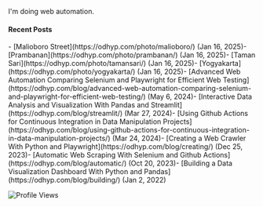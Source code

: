 I'm doing web automation.

#### Recent Posts

<!-- BLOG-POST-LIST:START -->- [Malioboro Street](https://odhyp.com/photo/malioboro/) (Jan 16, 2025)- [Prambanan](https://odhyp.com/photo/prambanan/) (Jan 16, 2025)- [Taman Sari](https://odhyp.com/photo/tamansari/) (Jan 16, 2025)- [Yogyakarta](https://odhyp.com/photo/yogyakarta/) (Jan 16, 2025)- [Advanced Web Automation Comparing Selenium and Playwright for Efficient Web Testing](https://odhyp.com/blog/advanced-web-automation-comparing-selenium-and-playwright-for-efficient-web-testing/) (May 6, 2024)- [Interactive Data Analysis and Visualization With Pandas and Streamlit](https://odhyp.com/blog/streamlit/) (Mar 27, 2024)- [Using Github Actions for Continuous Integration in Data Manipulation Projects](https://odhyp.com/blog/using-github-actions-for-continuous-integration-in-data-manipulation-projects/) (Mar 24, 2024)- [Creating a Web Crawler With Python and Playwright](https://odhyp.com/blog/creating/) (Dec 25, 2023)- [Automatic Web Scraping With Selenium and Github Actions](https://odhyp.com/blog/automatic/) (Oct 20, 2023)- [Building a Data Visualization Dashboard With Python and Pandas](https://odhyp.com/blog/building/) (Jan 2, 2022)<!-- BLOG-POST-LIST:END -->

<!-- Profile Views Counter -->
![Profile Views](https://komarev.com/ghpvc/?username=odhyp&color=green&style=pixel&abbreviated=true)
